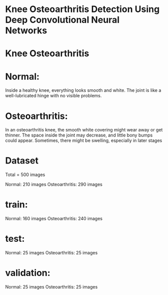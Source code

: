 # Knee Osteoarthritis Detection Using Deep Convolutional Neural Networks

# Knee Osteoarthritis
  # Normal:
  Inside a healthy knee, everything looks smooth and white.
  The joint is like a well-lubricated hinge with no visible problems.
   
  # Osteoarthritis:
  In an osteoarthritis knee, the smooth white covering might wear away or get thinner.
  The space inside the joint may decrease, and little bony bumps could appear.
  Sometimes, there might be swelling, especially in later stages

# Dataset
Total = 500 images

Normal: 210 images
Osteoarthritis: 290 images

# train:
Normal: 160 images
Osteoarthritis: 240 images
# test:
Normal: 25 images
Osteoarthritis: 25 images
# validation:
Normal: 25 images
Osteoarthritis: 25 images
